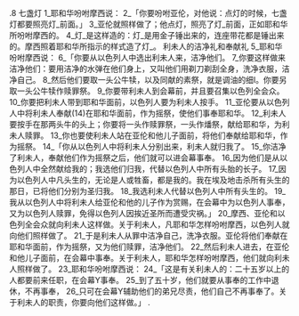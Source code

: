 .8 
七盏灯 
1_耶和华吩咐摩西说： 2_「你要吩咐亚伦，对他说：点灯的时候，七盏灯都要照亮灯_前面。」 3_亚伦就照样做了；他点灯，照亮了灯_前面，正如耶和华所吩咐摩西的。 4_灯_是这样造的：灯_是用金子锤出来的，连座带花都是锤出来的。摩西照着耶和华所指示的样式造了灯_。 
利未人的洁净礼和奉献礼 
5_耶和华吩咐摩西说： 6_「你要从以色列人中选出利未人来，洁净他们。 7_你要这样做来洁净他们：要用洁净的水弹在他们身上，又叫他们用剃刀剃刮全身，洗净衣服，洁净自己。 8_然后他们要取一头公牛犊，以及同献的素祭，就是调油的细I。你要另取一头公牛犊作赎罪祭。 9_你要带利未人到会幕前，并且要召集以色列全会众。 10_你要把利未人带到耶和华面前，以色列人要为利未人按手。 11_亚伦要从以色列人中将利未人奉献(14)在耶和华面前，作为摇祭，使他们事奉耶和华。 12_利未人要按手在那两头牛的头上；你要将一头作赎罪祭，一头作燔祭，献给耶和华，为利未人赎罪。 13_你也要使利未人站在亚伦和他儿子面前，将他们奉献给耶和华，作为摇祭。 
14_「你从以色列人中将利未人分别出来，利未人就归我了。 15_你洁净了利未人，奉献他们作为摇祭之后，他们就可以进会幕事奉。 16_因为他们是从以色列人中全然献给我的；我选他们归我，代替以色列人中所有头胎的长子。 17_因为以色列人中凡头生的，无论是人或牲畜，都是我的。我在埃及地击杀所有头生的那日，已将他们分别为圣归我。 18_我选利未人代替以色列人中所有头生的。 19_我从以色列人中将利未人给亚伦和他的儿子作为赏赐，在会幕中为以色列人事奉，又为以色列人赎罪，免得以色列人因挨近圣所而遭受灾祸。」 
20_摩西、亚伦和以色列全会众就向利未人这样做。关于利未人，凡耶和华怎样吩咐摩西，以色列人就向他们照样做了。 21_于是利未人从罪中洁净自己，洗净衣服。亚伦将他们奉献在耶和华面前，作为摇祭，又为他们赎罪，洁净他们。 22_然后利未人进去，在亚伦和他儿子面前，在会幕中事奉。关于利未人，耶和华怎样吩咐摩西，他们就向利未人照样做了。 
23_耶和华吩咐摩西说： 24_「这是有关利未人的：二十五岁以上的人都要前来任职，在会幕Y事奉。 25_到了五十岁，他们就要从事奉的工作中退休，不再事奉， 26_只可在会幕Y辅助他们的弟兄尽责，他们自己不再事奉了。关于利未人的职责，你要向他们这样做。」 
.
